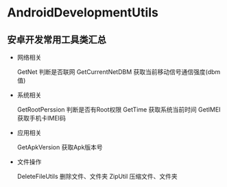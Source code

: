 # AndroidDevelopmentUtils
## 安卓开发常用工具类汇总

* 网络相关

  GetNet               判断是否联网
  GetCurrentNetDBM     获取当前移动信号通信强度(dbm值)
  
* 系统相关
  
  GetRootPerssion      判断是否有Root权限
  GetTime              获取系统当前时间
  GetIMEI              获取手机卡IMEI码
 
* 应用相关 

  GetApkVersion        获取Apk版本号
  
* 文件操作

  DeleteFileUtils      删除文件、文件夹
  ZipUtil              压缩文件、文件夹
